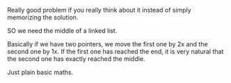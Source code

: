 Really good problem if you really think about it instead of simply memorizing the solution.

SO we need the middle of a linked list.

Basically if we have two pointers, we move the first one by 2x and the second one by 1x.
If the first one has reached the end, it is very natural that the second one has exactly reached the middle.

Just plain basic maths.